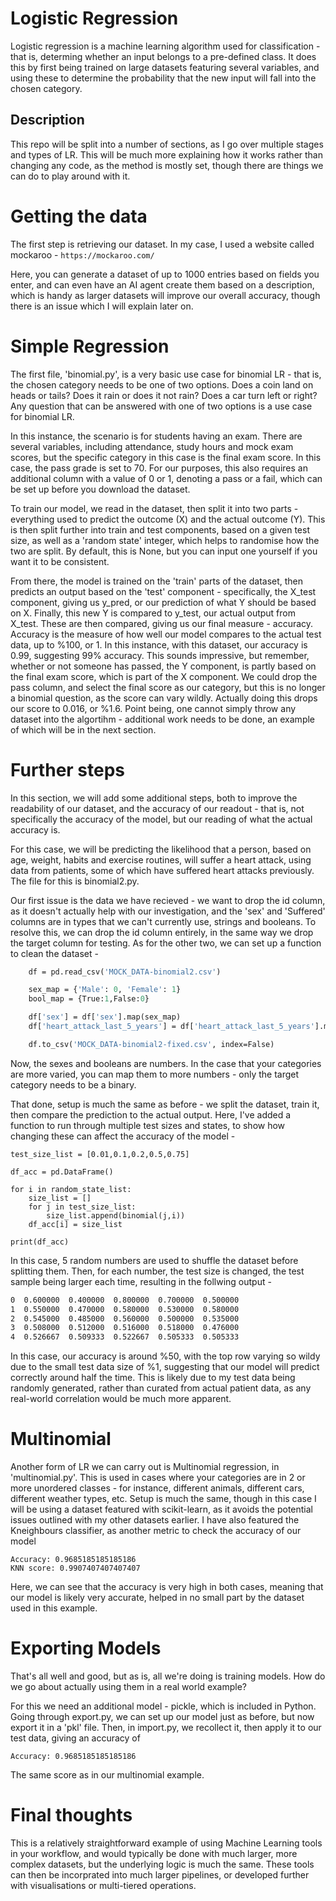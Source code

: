 # Logistic Regression
Logistic regression is a machine learning algorithm used for classification - that is, determing whether an input belongs to a pre-defined class. It does this by first being trained on large datasets featuring several variables, and using these to determine the probability that the new input will fall into the chosen category.
## Description
This repo will be split into a number of sections, as I go over multiple stages and types of LR. This will be much more explaining how it works rather than changing any code, as the method is mostly set, though there are things we can do to play around with it.

# Getting the data
The first step is retrieving our dataset. In my case, I used a website called mockaroo -
```https://mockaroo.com/```

Here, you can generate a dataset of up to 1000 entries based on fields you enter, and can even have an AI agent create them based on a description, which is handy as larger datasets will improve our overall accuracy, though there is an issue which I will explain later on.

# Simple Regression
The first file, 'binomial.py', is a very basic use case for binomial LR - that is, the chosen category needs to be one of two options. Does a coin land on heads or tails? Does it rain or does it not rain? Does a car turn left or right? Any question that can be answered with one of two options is a use case for binomial LR.

In this instance, the scenario is for students having an exam. There are several variables, including attendance, study hours and mock exam scores, but the specific category in this case is the final exam score. In this case, the pass grade is set to 70. For our purposes, this also requires an additional column with a value of 0 or 1, denoting a pass or a fail, which can be set up before you download the dataset.

To train our model, we read in the dataset, then split it into two parts - everything used to predict the outcome (X) and the actual outcome (Y). This is then split further into train and test components, based on a given test size, as well as a 'random state' integer, which helps to randomise how the two are split. By default, this is None, but you can input one yourself if you want it to be consistent.

From there, the model is trained on the 'train' parts of the dataset, then predicts an output based on the 'test' component - specifically, the X_test component, giving us y_pred, or our prediction of what Y should be based on X. Finally, this new Y is compared to y_test, our actual output from X_test. These are then compared, giving us our final measure - accuracy. 
Accuracy is the measure of how well our model compares to the actual test data, up to %100, or 1. In this instance, with this dataset, our accuracy is 0.99, suggesting 99% accuracy. This sounds impressive, but remember, whether or not someone has passed, the Y component, is partly based on the final exam score, which is part of the X component. We could drop the pass column, and select the final score as our category, but this is no longer a binomial question, as the score can vary wildly. Actually doing this drops our score to 0.016, or %1.6. Point being, one cannot simply throw any dataset into the algortihm - additional work needs to be done, an example of which will be in the next section.

# Further steps
In this section, we will add some additional steps, both to improve the readability of our dataset, and the accuracy of our readout - that is, not specifically the accuracy of the model, but our reading of what the actual accuracy is.

For this case, we will be predicting the likelihood that a person, based on age, weight, habits and exercise routines, will suffer a heart attack, using data from patients, some of which have suffered heart attacks previously. The file for this is binomial2.py.

Our first issue is the data we have recieved - we want to drop the id column, as it doesn't actually help with our investigation, and the 'sex' and 'Suffered' columns are in types that we can't currently use, strings and booleans. To resolve this, we can drop the id column entirely, in the same way we drop the target column for testing. As for the other two, we can set up a function to clean the dataset -

```def fix_the_file():
    df = pd.read_csv('MOCK_DATA-binomial2.csv')

    sex_map = {'Male': 0, 'Female': 1}
    bool_map = {True:1,False:0}

    df['sex'] = df['sex'].map(sex_map)
    df['heart_attack_last_5_years'] = df['heart_attack_last_5_years'].map(bool_map)

    df.to_csv('MOCK_DATA-binomial2-fixed.csv', index=False)
```
    
Now, the sexes and booleans are numbers. In the case that your categories are more varied, you can map them to more numbers - only the target category needs to be a binary.

That done, setup is much the same as before - we split the dataset, train it, then compare the prediction to the actual output. Here, I've added a function to run through multiple test sizes and states, to show how changing these can affect the accuracy of the model -
```random_state_list = random.sample(range(1, 101), 5)
test_size_list = [0.01,0.1,0.2,0.5,0.75]

df_acc = pd.DataFrame()

for i in random_state_list:
    size_list = []
    for j in test_size_list:
        size_list.append(binomial(j,i))
    df_acc[i] = size_list

print(df_acc)
```
In this case, 5 random numbers are used to shuffle the dataset before splitting them. Then, for each number, the test size is changed, the test sample being larger each time, resulting in the follwing output -

```         7         50        49        1         32
0  0.600000  0.400000  0.800000  0.700000  0.500000
1  0.550000  0.470000  0.580000  0.530000  0.580000
2  0.545000  0.485000  0.560000  0.500000  0.535000
3  0.508000  0.512000  0.516000  0.518000  0.476000
4  0.526667  0.509333  0.522667  0.505333  0.505333
```
In this case, our accuracy is around %50, with the top row varying so wildy due to the small test data size of %1, suggesting that our model will predict correctly around half the time. This is likely due to my test data being randomly generated, rather than curated from actual patient data, as any real-world correlation would be much more apparent.

# Multinomial

Another form of LR we can carry out is Multinomial regression, in 'multinomial.py'. This is used in cases where your categories are in 2 or more unordered classes - for instance, different animals, different cars, different weather types, etc. Setup is much the same, though in this case I will be using a dataset featured with scikit-learn, as it avoids the potential issues outlined with my other datasets earlier. I have also featured the Kneighbours classifier, as another metric to check the accuracy of our model

```
Accuracy: 0.9685185185185186
KNN score: 0.9907407407407407
```
Here, we can see that the accuracy is very high in both cases, meaning that our model is likely very accurate, helped in no small part by the dataset used in this example.

# Exporting Models

That's all well and good, but as is, all we're doing is training models. How do we go about actually using them in a real world example?

For this we need an additional model - pickle, which is included in Python. Going through export.py, we can set up our model just as before, but now export it in a 'pkl' file. Then, in import.py, we recollect it, then apply it to our test data, giving an accuracy of
```
Accuracy: 0.9685185185185186
```
The same score as in our multinomial example.

# Final thoughts

This is a relatively straightforward example of using Machine Learning tools in your workflow, and would typically be done with much larger, more complex datasets, but the underlying logic is much the same. These tools can then be incorprated into much larger pipelines, or developed further with visualisations or multi-tiered operations.